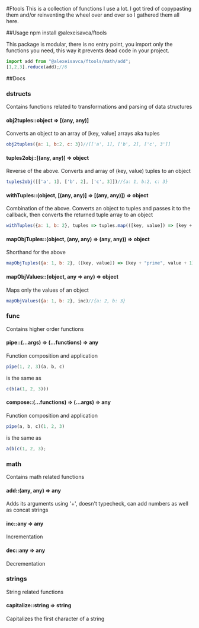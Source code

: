 #Ftools
This is a collection of functions I use a lot. I got tired of copypasting them and/or reinventing the wheel over and over
so I gathered them all here.

##Usage
    npm install @alexeisavca/ftools

This package is modular, there is no entry point, you import only the functions you need, this way it prevents dead code
in your project.

```js
import add from "@alexeisavca/ftools/math/add";
[1,2,3].reduce(add);//6
```

##Docs
### dstructs
Contains functions related to transformations and parsing of data structures

#### obj2tuples::object => [(any, any)]
Converts an object to an array of [key, value] arrays aka tuples
```js
obj2tuples({a: 1, b:2, c: 3})//[['a', 1], ['b', 2], ['c', 3']]
```

#### tuples2obj::[(any, any)] => object
Reverse of the above. Converts and array of (key, value) tuples to an object
```js
tuples2obj([['a', 1], ['b', 2], ['c', 3]])//{a: 1, b:2, c: 3}
```

#### withTuples::(object, [(any, any)] => [(any, any)]) => object
Combination of the above. Converts an object to tuples and passes it to the callback, then converts the returned tuple
array to an object
```js
withTuples({a: 1, b: 2}, tuples => tuples.map(([key, value]) => [key + "prime", value + 1]))//{aprime: 2, bprime: 3}
```

#### mapObjTuples::(object, (any, any) => (any, any)) => object
Shorthand for the above
```js
mapObjTuples({a: 1, b: 2}, ([key, value]) => [key + "prime", value + 1])//{aprime: 2, bprime: 3}
```

#### mapObjValues::(object, any => any) => object
Maps only the values of an object
```js
mapObjValues({a: 1, b: 2}, inc)//{a: 2, b: 3}
```

### func
Contains higher order functions

#### pipe::(...args) => (...functions) => any
Function composition and application
```js
pipe(1, 2, 3)(a, b, c)
```

is the same as
```js
c(b(a(1, 2, 3)))
```

#### compose::(...functions) => (...args) => any
Function composition and application
```js
pipe(a, b, c)(1, 2, 3)
```

is the same as
```js
a(b(c(1, 2, 3);
```

### math
Contains math related functions

#### add::(any, any) => any
Adds its arguments using '+', doesn't typecheck, can add numbers as well as concat strings

#### inc::any => any
Incrementation

#### dec::any => any
Decrementation

### strings
String related functions

#### capitalize::string => string
Capitalizes the first character of a string